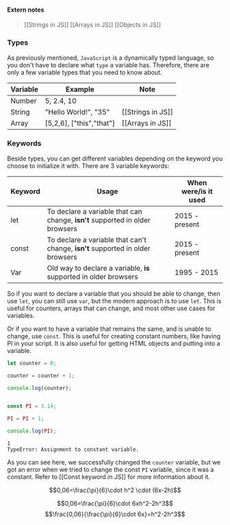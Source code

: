 
#### Extern notes
> [[Strings in JS]]
> [[Arrays in JS]]
> [[Objects in JS]]


### Types
As previously mentioned, `JavaScript` is a dynamically typed language, so you don't have to declare what `type` a variable has. Therefore, there are only a few variable types that you need to know about.


| Variable | Example                  | Note              |
| -------- | ------------------------ | ----------------- |
| Number   | 5, 2.4, 10               |                   | 
| String   | "Hello World!", "35"     | [[Strings in JS]] |
| Array    | [5,2,6], ["this","that"] | [[Arrays in JS]]  |

### Keywords

Beside types, you can get different variables depending on the keyword you choose to initialize it with.
There are 3 variable keywords:

| Keyword | Usage                                                                          | When were/is it used |
| ------- | ------------------------------------------------------------------------------ | -------------------- |
| let     | To declare a variable that can change, **isn't** supported in older browsers   | 2015 - present       |
| const   | To declare a variable that can't change, **isn't** supported in older browsers | 2015 - present       | 
| Var     | Old way to declare a variable, **is** supported in older browsers              | 1995 - 2015          |


So if you want to declare a variable that you should be able to change, then use `let`, you can still use `var`, but the modern approach is to use `let`. This is useful for counters, arrays that can change, and most other use cases for variables.

Or if you want to have a variable that remains the same, and is unable to change, use `const`. This is useful for creating constant numbers, like having PI in your script. It is also useful for getting HTML objects and putting into a variable.

```js
let counter = 0;

counter = counter + 1;

console.log(counter);


const PI = 3.14;

PI = PI + 1;

console.log(PI);
```

```Output
1
TypeError: Assignment to constant variable.
```

As you can see here, we successfully changed the `counter` variable, but we got an error when we tried to change the const  `PI` variable, since it was a constant.
Refer to [[Const keyword in JS]] for more information about it.







$$0,06=\frac{\pi}{6}\cdot h^2 \cdot (6x-2h)$$

$$0,06=\frac{\pi}{6}\cdot 6xh^2-2h^3$$
$$\frac{0,06}{\frac{\pi}{6}\cdot 6x}=h^2-2h^3$$